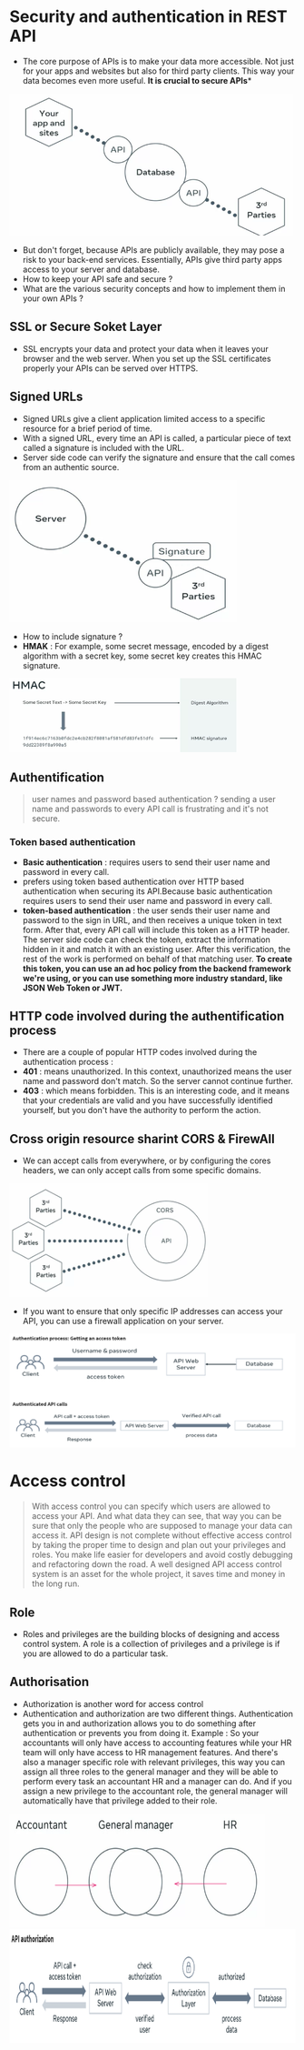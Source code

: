 
# Security and authentication in REST API
- The core purpose of APIs is to make your data more accessible. Not just for your apps and websites but also for third party clients. This way your data becomes even more useful. **It is crucial to secure APIs***

<img src="./images/API_accessible.png" width="500" height="250" alt="Security">

- But don't forget, because APIs are publicly available, they may pose a risk to your back-end services. Essentially, APIs give third party apps access to your server and database.
- How to keep your API safe and secure ?
- What are the various security concepts and how to implement them in your own APIs ?

## SSL or Secure Soket Layer
- SSL encrypts your data and protect your data when it leaves your browser and the web server. When you set up the SSL certificates properly your APIs can be served over HTTPS.

## Signed URLs
- Signed URLs give a client application limited access to a specific resource for a brief period of time. 
- With a signed URL, every time an API is called, a particular piece of text called a signature is included with the URL.
- Server side code can verify the signature and ensure that the call comes from an authentic source.
<img src="./images/Signature.png" width="400" height="250" alt="Security">

- How to include signature ?   
- **HMAK** : For example, some secret message, encoded by a digest algorithm with a secret key, some secret key creates this HMAC signature. 
<img src="./images/hmak.png" width="400" height="130" alt="Security">


## Authentification 
> user names and password based authentication ? sending a user name and passwords to every API call is frustrating and it's not secure.
### Token based authentication
- **Basic authentication** : requires users to send their user name and password in every call.
- prefers using token based authentication over HTTP based authentication when securing its API.Because basic authentication requires users to send their user name and password in every call.
- **token-based authentication** : the user sends their user name and password to the sign in URL, and then receives a unique token in text form. After that, every API call will include this token as a HTTP header. The server side code can check the token, extract the information hidden in it and match it with an existing user. After this verification, the rest of the work is performed on behalf of that matching user. **To create this token, you can use an ad hoc policy from the backend framework we're using, or you can use something more industry standard, like JSON Web Token or JWT.**

## HTTP code involved during the authentification process
- There are a couple of popular HTTP codes involved during the authentication process :
- **401** : means unauthorized. In this context, unauthorized means the user name and password don't match. So the server cannot continue further.
- **403** : which means forbidden. This is an interesting code, and it means that your credentials are valid and you have successfully identified yourself, but you don't have the authority to perform the action.

## Cross origin resource sharint CORS & FirewAll
- We can accept calls from everywhere, or by configuring the cores headers, we can only accept calls from some specific domains.

<img src="./images/cors.png" width="350" height="200" alt="Security">

- If you want to ensure that only specific IP addresses can access your API, you can use a firewall application on your server.

<img src="./images/authentication.png" width="3500" height="200" alt="Security">

# Access control 
> With access control you can specify which users are allowed to access your API. And what data they can see, that way you can be sure that only the people who are supposed to manage your data can access it.
> API design is not complete without effective access control by taking the proper time to design and plan out your privileges and roles. You make life easier for developers and avoid costly debugging and refactoring down the road. A well designed API access control system is an asset for the whole project, it saves time and money in the long run.

## Role
- Roles and privileges are the building blocks of designing and access control system. A role is a collection of privileges and a privilege is if you are allowed to do a particular task. 

## Authorisation
- Authorization is another word for access control
-  Authentication and authorization are two different things. Authentication gets you in and authorization allows you to do something after authentication or prevents you from doing it.
Example :
So your accountants will only have access to accounting features while your HR team will only have access to HR management features. And there's also a manager specific role with relevant privileges, this way you can assign all three roles to the general manager and they will be able to perform every task an accountant HR and a manager can do. And if you assign a new privilege to the accountant role, the general manager will automatically have that privilege added to their role. 

<img src="./images/Roles.png" width="450" height="200" alt="Security">

<img src="./images/authorization.png" width="3500" height="200" alt="Security">
